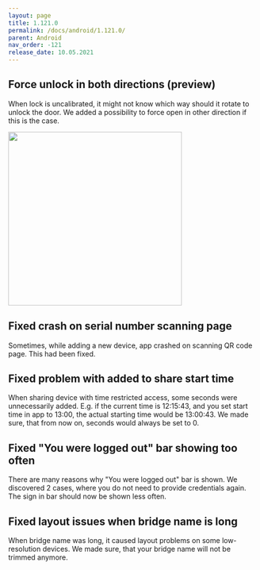 ```yaml
---
layout: page
title: 1.121.0
permalink: /docs/android/1.121.0/
parent: Android
nav_order: -121
release_date: 10.05.2021
---
```


## Force unlock in both directions (preview)
When lock is uncalibrated, it might not know which way should it rotate to unlock the door. We added a possibility to force open in other direction if this is the case.

<img src="/tedee-release-notes/docs/android/assets/force_unlock_right.png" width="350">

## Fixed crash on serial number scanning page
Sometimes, while adding a new device, app crashed on scanning QR code page. This had been fixed.

## Fixed problem with added to share start time
When sharing device with time restricted access, some seconds were unnecessarily added. E.g. if the current time is 12:15:43, and you set start time in app to 13:00, the actual starting time would be 13:00:43. We made sure, that from now on, seconds would always be set to 0.

## Fixed "You were logged out" bar showing too often
There are many reasons why "You were logged out" bar is shown. We discovered 2 cases, where you do not need to provide credentials again. The sign in bar should now be shown less often.

## Fixed layout issues when bridge name is long
When bridge name was long, it caused layout problems on some low-resolution devices. We made sure, that your bridge name will not be trimmed anymore.

